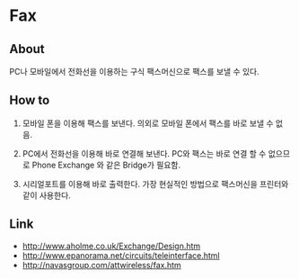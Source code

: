 # Fax

## About

PC나 모바일에서 전화선을 이용하는 구식 팩스머신으로 팩스를 보낼 수 있다.

## How to

1. 모바일 폰을 이용해 팩스를 보낸다.
  의외로 모바일 폰에서 팩스를 바로 보낼 수 없음.

1. PC에서 전화선을 이용해 바로 연결해 보낸다.
  PC와 팩스는 바로 연결 할 수 없으므로 Phone Exchange 와 같은 Bridge가 필요함.

1. 시리얼포트를 이용해 바로 출력한다.
  가장 현실적인 방법으로 팩스머신을 프린터와 같이 사용한다.


## Link

- http://www.aholme.co.uk/Exchange/Design.htm
- http://www.epanorama.net/circuits/teleinterface.html
- http://navasgroup.com/attwireless/fax.htm